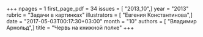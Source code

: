 +++
npages = 1
first_page_pdf = 34
issues = [ "2013_10",]
year = "2013"
rubric = "Задачи в картинках"
illustrators = [ "Евгения Константинова",]
date = "2017-05-03T00:17:30+03:00"
month = "10"
authors = [ "Владимир Арнольд",]
title = "Червь на книжной полке"
+++
